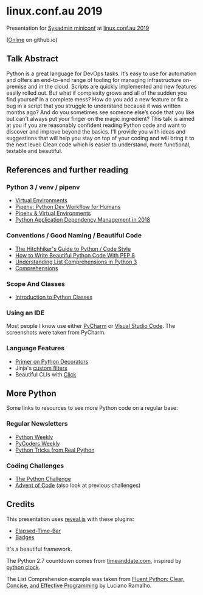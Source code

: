 # linux.conf.au 2019
Presentation for [Sysadmin miniconf](http://sysadmin.miniconf.org/) at [linux.conf.au 2019](https://linux.conf.au/)

([Online](https://jangroth.github.io/linuxconf2019/) on github.io)

## Talk Abstract

Python is a great language for DevOps tasks. It’s easy to use for automation and offers an end-to-end range of tooling for 
managing infrastructure on-premise and in the cloud. Scripts are quickly implemented and new features easily rolled out. But 
what if complexity grows and all of the sudden you find yourself in a complete mess? How do you add a new feature or fix a 
bug in a script that you struggle to understand because it was written months ago? And do you sometimes see someone else’s 
code that you like but can't always put your finger on the magic ingredient? This talk is aimed at you if you are reasonably 
confident reading Python code and want to discover and improve beyond the basics. I'll provide you with ideas and suggestions 
that will help you stay on top of your coding and will bring it to the next level: Clean code which is easier to understand, 
more functional, testable and beautiful. 

## References and further reading

### Python 3 / venv / pipenv

* [Virtual Environments](https://python-guide-cn.readthedocs.io/en/latest/dev/virtualenvs.html)
* [Pipenv: Python Dev Workflow for Humans](https://pipenv.readthedocs.io/en/latest/)
* [Pipenv & Virtual Environments](https://docs.python-guide.org/dev/virtualenvs/)
* [Python Application Dependency Management in 2018](https://hynek.me/articles/python-app-deps-2018)

### Conventions / Good Naming / Beautiful Code

* [The Hitchhiker's Guide to Python / Code Style](https://docs.python-guide.org/writing/style/)
* [How to Write Beautiful Python Code With PEP 8](https://realpython.com/python-pep8/)
* [Understanding List Comprehensions in Python 3](https://www.digitalocean.com/community/tutorials/understanding-list-comprehensions-in-python-3)
* [Comprehensions](https://python-3-patterns-idioms-test.readthedocs.io/en/latest/Comprehensions.html)

### Scope And Classes

* [Introduction to Python Classes](http://introtopython.org/classes.html)

### Using an IDE

Most people I know use either [PyCharm](https://www.jetbrains.com/pycharm/) or [Visual Studio Code](https://code.visualstudio.com/). The screenshots were taken from PyCharm.

### Language Features

* [Primer on Python Decorators](https://realpython.com/primer-on-python-decorators/)
* Jinja's [custom filters](http://jinja.pocoo.org/docs/2.10/api/#writing-filters)
* Beautiful CLIs with [Click](https://click.palletsprojects.com/en/7.x/) 

## More Python

Some links to resources to see more Python code on a regular base:

### Regular Newsletters
* [Python Weekly](https://www.pythonweekly.com/)
* [PyCoders Weekly](https://pycoders.com/)
* [Python Tricks from Real Python](https://realpython.com/)

### Coding Challenges
* [The Python Challenge](http://www.pythonchallenge.com/)
* [Advent of Code](https://adventofcode.com/) (also look at previous challenges)

## Credits

This presentation uses [reveal.js](https://github.com/hakimel/reveal.js) with these plugins:
* [Elapsed-Time-Bar](https://github.com/tkrkt/reveal.js-elapsed-time-bar) 
* [Badges](https://github.com/ThomasWeinert/reveal-badges) 
  
It's a beautiful framework.

The Python 2.7 countdown comes from [timeanddate.com](https://www.timeanddate.com/clocks/freecountdown.html), inspired by [python clock](https://pythonclock.org/).

The List Comprehension example was taken from [Fluent Python: Clear, Concise, and Effective Programming](http://shop.oreilly.com/product/0636920032519.do) by Luciano Ramalho.